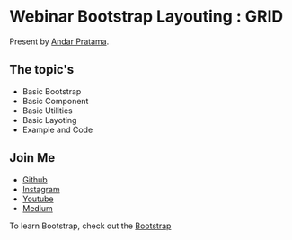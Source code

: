 # Webinar Bootstrap Layouting : GRID

Present by [Andar Pratama](https://www.instagram.com/andar.pra/).

## The topic's

* Basic Bootstrap
* Basic Component
* Basic Utilities
* Basic Layoting
* Example and Code

## Join Me

* [Github](https://github.com/andarpratama)
* [Instagram](https://www.instagram.com/andar.pra/)
* [Youtube](https://www.youtube.com/channel/UC2Vluz3bnO8t9TOXu2xL-lw)
* [Medium](https://andarpratama.medium.com/)

To learn Bootstrap, check out the [Bootstrap](https://getbootstrap.com/)
